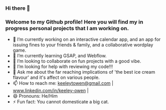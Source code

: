 ### Hi there 👋

### Welcome to my Github profile! Here you will find my in progress personal projects that I am working on.

- 🔭 I’m currently working on an interactive calendar app, and an app for issuing fines to your friends & family, and a collaborative wordplay game.
- 🌱 I’m currently learning GSAP, and Webflow.
- 👯 I’m looking to collaborate on fun projects with a good vibe.
- 🤔 I’m looking for help with reviewing my code!!!
- 💬 Ask me about the far reaching implications of 'the best ice cream flavour' and it's affect on various people.
- 📫 How to reach me: keeleytowen@gmail.com | www.linkedin.com/in/keeley-owen | 
- 😄 Pronouns: He/Him
- ⚡ Fun fact: You cannot domesticate a big cat.

